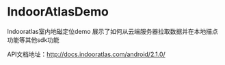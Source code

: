 # IndoorAtlasDemo
Indooratlas室内地磁定位demo
展示了如何从云端服务器拉取数据并在本地描点功能等其他sdk功能

API文档地址：http://docs.indooratlas.com/android/2.1.0/
